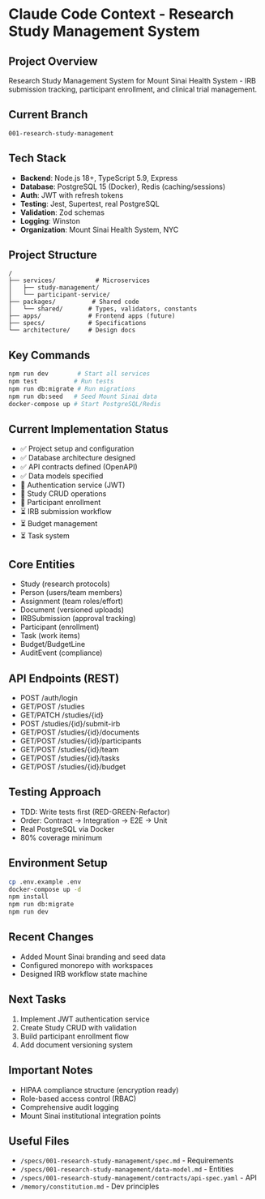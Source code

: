 # Claude Code Context - Research Study Management System

## Project Overview
Research Study Management System for Mount Sinai Health System - IRB submission tracking, participant enrollment, and clinical trial management.

## Current Branch
`001-research-study-management`

## Tech Stack
- **Backend**: Node.js 18+, TypeScript 5.9, Express
- **Database**: PostgreSQL 15 (Docker), Redis (caching/sessions)
- **Auth**: JWT with refresh tokens
- **Testing**: Jest, Supertest, real PostgreSQL
- **Validation**: Zod schemas
- **Logging**: Winston
- **Organization**: Mount Sinai Health System, NYC

## Project Structure
```
/
├── services/           # Microservices
│   ├── study-management/
│   └── participant-service/
├── packages/          # Shared code
│   └── shared/       # Types, validators, constants
├── apps/             # Frontend apps (future)
├── specs/            # Specifications
└── architecture/     # Design docs
```

## Key Commands
```bash
npm run dev        # Start all services
npm test          # Run tests
npm run db:migrate # Run migrations
npm run db:seed   # Seed Mount Sinai data
docker-compose up # Start PostgreSQL/Redis
```

## Current Implementation Status
- ✅ Project setup and configuration
- ✅ Database architecture designed
- ✅ API contracts defined (OpenAPI)
- ✅ Data models specified
- 🔄 Authentication service (JWT)
- 🔄 Study CRUD operations
- 🔄 Participant enrollment
- ⏳ IRB submission workflow
- ⏳ Budget management
- ⏳ Task system

## Core Entities
- Study (research protocols)
- Person (users/team members)
- Assignment (team roles/effort)
- Document (versioned uploads)
- IRBSubmission (approval tracking)
- Participant (enrollment)
- Task (work items)
- Budget/BudgetLine
- AuditEvent (compliance)

## API Endpoints (REST)
- POST /auth/login
- GET/POST /studies
- GET/PATCH /studies/{id}
- POST /studies/{id}/submit-irb
- GET/POST /studies/{id}/documents
- GET/POST /studies/{id}/participants
- GET/POST /studies/{id}/team
- GET/POST /studies/{id}/tasks
- GET/POST /studies/{id}/budget

## Testing Approach
- TDD: Write tests first (RED-GREEN-Refactor)
- Order: Contract → Integration → E2E → Unit
- Real PostgreSQL via Docker
- 80% coverage minimum

## Environment Setup
```bash
cp .env.example .env
docker-compose up -d
npm install
npm run db:migrate
npm run dev
```

## Recent Changes
- Added Mount Sinai branding and seed data
- Configured monorepo with workspaces
- Designed IRB workflow state machine

## Next Tasks
1. Implement JWT authentication service
2. Create Study CRUD with validation
3. Build participant enrollment flow
4. Add document versioning system

## Important Notes
- HIPAA compliance structure (encryption ready)
- Role-based access control (RBAC)
- Comprehensive audit logging
- Mount Sinai institutional integration points

## Useful Files
- `/specs/001-research-study-management/spec.md` - Requirements
- `/specs/001-research-study-management/data-model.md` - Entities
- `/specs/001-research-study-management/contracts/api-spec.yaml` - API
- `/memory/constitution.md` - Dev principles